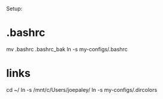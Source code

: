 Setup:

# .bashrc
mv .bashrc .bashrc_bak
ln -s my-configs/.bashrc

# links
cd ~/
ln -s /mnt/c/Users/joepaley/
ln -s my-configs/.dircolors
